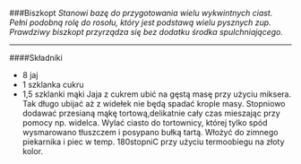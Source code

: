 ###Biszkopt
*Stanowi bazę do przygotowania wielu wykwintnych ciast. Pełni podobną rolę do rosołu, który jest podstawą wielu pysznych zup. Prawdziwy biszkopt przyrządza się bez dodatku środka spulchniającego.*

***
####Składniki
* 8 jaj
* 1 szklanka cukru 
* 1,5 szklanki mąki
Jaja z cukrem ubić na gęstą masę przy użyciu miksera. Tak długo ubijać aż z widełek nie będą spadać krople masy. Stopniowo dodawać przesianą mąkę tortową,delikatnie cały czas mieszając przy pomocy np. widelca. Wylać ciasto do tortownicy, której tylko spód wysmarowano tłuszczem i posypano bułką tartą. Włożyć do zimnego piekarnika i piec w temp. 180stopniC przy użyciu termoobiegu na złoty kolor. 

